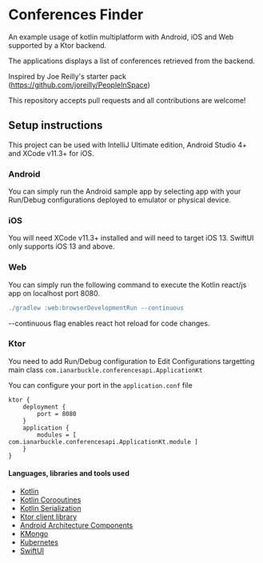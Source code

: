 # Conferences Finder 

An example usage of kotlin multiplatform with Android, iOS and Web supported by a Ktor backend. 

The applications displays a list of conferences retrieved from the backend.

Inspired by Joe Reilly's starter pack (https://github.com/joreilly/PeopleInSpace)

This repository accepts pull requests and all contributions are welcome!

## Setup instructions
This project can be used with IntelliJ Ultimate edition, Android Studio 4+ and XCode v11.3+ for iOS.

### Android
You can simply run the Android sample app by selecting app with your Run/Debug configurations deployed to emulator or physical device.

### iOS
You will need XCode v11.3+ installed and will need to target iOS 13. SwiftUI only supports iOS 13 and above.

### Web
You can simply run the following command to execute the Kotlin react/js app on localhost port 8080.
```gradle
./gradlew :web:browserDevelopmentRun --continuous
```
--continuous flag enables react hot reload for code changes. 

### Ktor
You need to add Run/Debug configuration to Edit Configurations targetting main class ```com.ianarbuckle.conferencesapi.ApplicationKt```

You can configure your port in the ``application.conf`` file 

```
ktor {
    deployment {
        port = 8080
    }
    application {
        modules = [ com.ianarbuckle.conferencesapi.ApplicationKt.module ]
    }
}
```

#### Languages, libraries and tools used
* [Kotlin](https://kotlinlang.org/)
* [Kotlin Corooutines](https://kotlinlang.org/docs/reference/coroutines-overview.html)
* [Kotlin Serialization](https://github.com/Kotlin/kotlinx.serialization)
* [Ktor client library](https://github.com/ktorio/ktor)
* [Android Architecture Components](https://developer.android.com/topic/libraries/architecture/index.html)
* [KMongo](https://github.com/Litote/kmongo)
* [Kubernetes](https://kubernetes.io/)
* [SwiftUI](https://developer.apple.com/documentation/swiftui)
